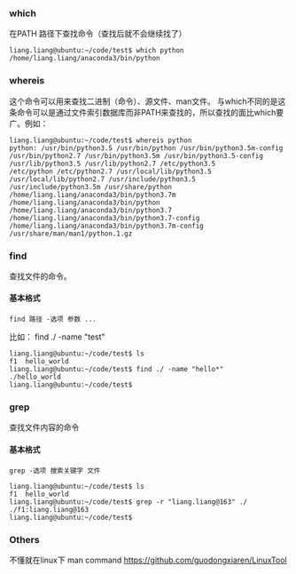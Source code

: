 ### which
在PATH 路径下查找命令（查找后就不会继续找了）
```
liang.liang@ubuntu:~/code/test$ which python
/home/liang.liang/anaconda3/bin/python
```

### whereis
这个命令可以用来查找二进制（命令）、源文件、man文件。
与which不同的是这条命令可以是通过文件索引数据库而非PATH来查找的，所以查找的面比which要广。例如：
```
liang.liang@ubuntu:~/code/test$ whereis python
python: /usr/bin/python3.5 /usr/bin/python /usr/bin/python3.5m-config 
/usr/bin/python2.7 /usr/bin/python3.5m /usr/bin/python3.5-config 
/usr/lib/python3.5 /usr/lib/python2.7 /etc/python3.5 
/etc/python /etc/python2.7 /usr/local/lib/python3.5 
/usr/local/lib/python2.7 /usr/include/python3.5 
/usr/include/python3.5m /usr/share/python 
/home/liang.liang/anaconda3/bin/python3.7m 
/home/liang.liang/anaconda3/bin/python 
/home/liang.liang/anaconda3/bin/python3.7 
/home/liang.liang/anaconda3/bin/python3.7-config 
/home/liang.liang/anaconda3/bin/python3.7m-config 
/usr/share/man/man1/python.1.gz

```

### find
查找文件的命令。  
#### 基本格式
    find 路径 -选项 参数 ...

比如： 
    find ./ -name "test"
    
```
liang.liang@ubuntu:~/code/test$ ls
f1  hello_world
liang.liang@ubuntu:~/code/test$ find ./ -name "hello*"
./hello_world
liang.liang@ubuntu:~/code/test$ 

```

### grep
查找文件内容的命令
#### 基本格式
    grep -选项 搜索关键字 文件
```
liang.liang@ubuntu:~/code/test$ ls
f1  hello_world
liang.liang@ubuntu:~/code/test$ grep -r "liang.liang@163" ./
./f1:liang.liang@163
liang.liang@ubuntu:~/code/test$ 
```


### Others
不懂就在linux下 man command
https://github.com/guodongxiaren/LinuxTool
